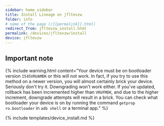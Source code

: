 ```yaml
---
sidebar: home_sidebar
title: Install Lineage on jfltevzw
folder: info
# name of the page (/{{permalink}}.html)
redirect_from: jfltevzw_install.html
permalink: /devices/jfltevzw/install
device: jfltevzw
---
```

## Important note

{% include warning.html content="Your device must be on bootloader version `I545VRUAMDK` or this will not work. In fact, if you try to use this method on a newer version, you will almost certainly brick your device. Seriously don't try it. Downgrading won't work either. If you've updated, rollback has been incremented higher than `VRUFMDK`, and due to the higher increment, downgrade attempts will result in a brick. You can check what bootloader your device is on by running the command `getprop ro.bootloader` in `adb shell` or a terminal app." %}

{% include templates/device_install.md %}
